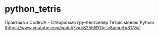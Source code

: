 # python_tetris
Практика з CodeUA - Створюємо гру-бестселер Тетріс мовою Python (https://www.youtube.com/watch?v=c3255NYOe-o&amp;t=3178s)
